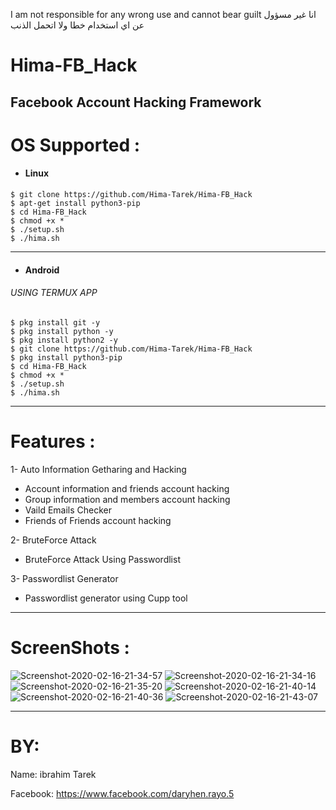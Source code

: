 I am not responsible for any wrong use and cannot bear guilt
انا غير مسؤول عن اي استخدام خطا ولا اتحمل الذنب

# Hima-FB_Hack
Facebook Account Hacking Framework
------------------------------
# OS Supported :
- <h4> Linux</h4>
````
$ git clone https://github.com/Hima-Tarek/Hima-FB_Hack
$ apt-get install python3-pip
$ cd Hima-FB_Hack
$ chmod +x *
$ ./setup.sh
$ ./hima.sh
````

--------------------------------------------------------------------------------------------------------------------
- <h4> Android</h4>
<h6> USING TERMUX APP</h6>

````
$ pkg install git -y
$ pkg install python -y
$ pkg install python2 -y
$ git clone https://github.com/Hima-Tarek/Hima-FB_Hack
$ pkg install python3-pip
$ cd Hima-FB_Hack
$ chmod +x *
$ ./setup.sh
$ ./hima.sh
````
--------------------------------------------------------------------------------------------------------------------
# Features :
1- Auto Information Getharing and Hacking
 - Account information and friends account hacking
 - Group information and members account hacking
 - Vaild Emails Checker
 - Friends of Friends account hacking
 
2- BruteForce Attack
 - BruteForce Attack Using Passwordlist
 
3- Passwordlist Generator
 - Passwordlist generator using Cupp tool
 
 --------------------------------------------------------------------------------------------------------------------
 # ScreenShots :
 <img src="https://i.ibb.co/y8dfJY8/Screenshot-2020-02-16-21-34-57.png" alt="Screenshot-2020-02-16-21-34-57" border="0">
 <img src="https://i.ibb.co/tYXd9Vm/Screenshot-2020-02-16-21-34-16.png" alt="Screenshot-2020-02-16-21-34-16" border="0"> 
 <img src="https://i.ibb.co/0MbhbKR/Screenshot-2020-02-16-21-35-20.png" alt="Screenshot-2020-02-16-21-35-20" border="0">
 <img src="https://i.ibb.co/XWhtWKQ/Screenshot-2020-02-16-21-40-14.png" alt="Screenshot-2020-02-16-21-40-14" border="0">
 <img src="https://i.ibb.co/sJ7qB7w/Screenshot-2020-02-16-21-40-36.png" alt="Screenshot-2020-02-16-21-40-36" border="0">
 <img src="https://i.ibb.co/DRTtkK4/Screenshot-2020-02-16-21-43-07.png" alt="Screenshot-2020-02-16-21-43-07" border="0">
 
 --------------------------------------------------------------------------------------------------------------------
 # BY:
 
 Name: ibrahim Tarek
 
 Facebook: https://www.facebook.com/daryhen.rayo.5
 
